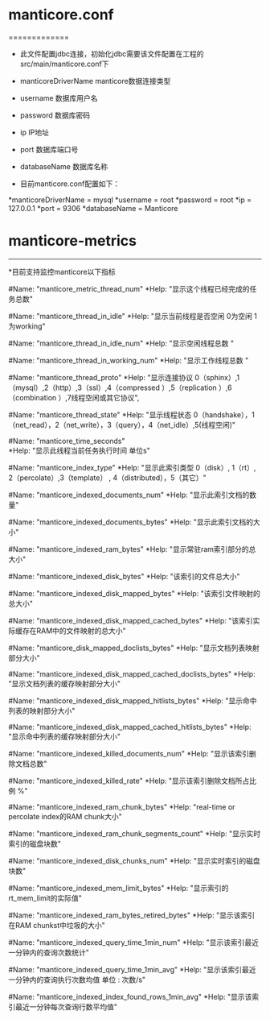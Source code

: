 # manticore.conf 
=============

*  此文件配置jdbc连接，初始化jdbc需要该文件配置在工程的src/main/manticore.conf下

*  manticoreDriverName   manticore数据连接类型
*  username              数据库用户名                                    
*  password              数据库密码   
*  ip                    IP地址
*  port                  数据库端口号
*  databaseName          数据库名称

*  目前manticore.conf配置如下：

*manticoreDriverName = mysql
*username = root
*password = root
*ip = 127.0.0.1
*port = 9306
*databaseName = Manticore

# manticore-metrics
---------------

*目前支持监控manticore以下指标

#Name: "manticore_metric_thread_num"
*Help: "显示这个线程已经完成的任务总数"

#Name: "manticore_thread_in_idle"
*Help: "显示当前线程是否空闲 0为空闲 1为working"

#Name: "manticore_thread_in_idle_num"
*Help: "显示空闲线程总数 "

#Name: "manticore_thread_in_working_num"
*Help: "显示工作线程总数 "

#Name: "manticore_thread_proto"
*Help: "显示连接协议 0（sphinx）,1（mysql）,2（http）,3（ssl）,4（compressed ）,5（replication ）,6（combination ）,7线程空闲或其它协议",

#Name: "manticore_thread_state"
*Help: "显示线程状态 0（handshake），1（net_read），2（net_write），3（query），4（net_idle）,5(线程空闲)"

#Name: "manticore_time_seconds"   
*Help: "显示此线程当前任务执行时间 单位s"

#Name: "manticore_index_type"
*Help: "显示此索引类型 0（disk）, 1（rt）, 2（percolate）,3（template） ,  4（distributed），5（其它）"

#Name: "manticore_indexed_documents_num"
*Help: "显示此索引文档的数量"

#Name: "manticore_indexed_documents_bytes"
*Help: "显示此索引文档的大小"

#Name: "manticore_indexed_ram_bytes"
*Help: "显示常驻ram索引部分的总大小"

#Name: "manticore_indexed_disk_bytes"
*Help: "该索引的文件总大小"

#Name: "manticore_indexed_disk_mapped_bytes"
*Help: "该索引文件映射的总大小"

#Name: "manticore_indexed_disk_mapped_cached_bytes"
*Help: "该索引实际缓存在RAM中的文件映射的总大小"

#Name: "manticore_disk_mapped_doclists_bytes"
*Help: "显示文档列表映射部分大小"

#Name: "manticore_indexed_disk_mapped_cached_doclists_bytes"
*Help: "显示文档列表的缓存映射部分大小"

#Name: "manticore_indexed_disk_mapped_hitlists_bytes"
*Help: "显示命中列表的映射部分大小"

#Name: "manticore_indexed_disk_mapped_cached_hitlists_bytes"
*Help: "显示命中列表的缓存映射部分大小"

#Name: "manticore_indexed_killed_documents_num"
*Help: "显示该索引删除文档总数"

#Name: "manticore_indexed_killed_rate"
*Help: "显示该索引删除文档所占比例   %"

#Name: "manticore_indexed_ram_chunk_bytes"
*Help: "real-time or percolate index的RAM chunk大小"

#Name: "manticore_indexed_ram_chunk_segments_count"
*Help: "显示实时索引的磁盘块数"

#Name: "manticore_indexed_disk_chunks_num"
*Help: "显示实时索引的磁盘块数"

#Name: "manticore_indexed_mem_limit_bytes"
*Help: "显示索引的rt_mem_limit的实际值"

#Name: "manticore_indexed_ram_bytes_retired_bytes"
*Help: "显示该索引在RAM chunkst中垃圾的大小"

#Name: "manticore_indexed_query_time_1min_num"
*Help: "显示该索引最近一分钟内的查询次数统计"

#Name: "manticore_indexed_query_time_1min_avg"
*Help: "显示该索引最近一分钟内的查询执行次数均值 单位 : 次数/s"

#Name: "manticore_indexed_index_found_rows_1min_avg"
*Help: "显示该索引最近一分钟每次查询行数平均值"


